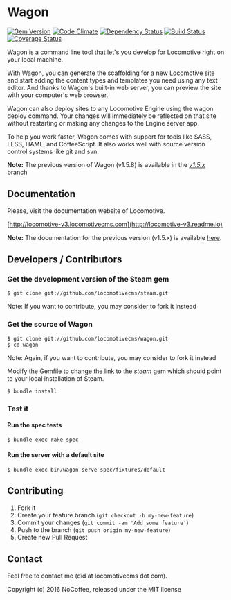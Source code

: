 # Wagon

[![Gem Version](https://badge.fury.io/rb/locomotivecms_wagon.svg)](http://badge.fury.io/rb/locomotivecms_wagon) [![Code Climate](https://codeclimate.com/github/locomotivecms/wagon/badges/gpa.svg)](https://codeclimate.com/github/locomotivecms/wagon) [![Dependency Status](https://gemnasium.com/locomotivecms/wagon.png)](https://gemnasium.com/locomotivecms/wagon) [![Build Status](https://travis-ci.org/locomotivecms/wagon.svg?branch=master)](https://travis-ci.org/locomotivecms/wagon) [![Coverage Status](https://coveralls.io/repos/locomotivecms/wagon/badge.svg?branch=master)](https://coveralls.io/r/locomotivecms/wagon?branch=master)

Wagon is a command line tool that let's you develop for Locomotive right on your local machine.

With Wagon, you can generate the scaffolding for a new Locomotive site and start adding the content types and templates you need using any text editor. And thanks to Wagon's built-in web server, you can preview the site with your computer's web browser.

Wagon can also deploy sites to any Locomotive Engine using the wagon deploy command. Your changes will immediately be reflected on that site without restarting or making any changes to the Engine server app.

To help you work faster, Wagon comes with support for tools like SASS, LESS, HAML, and CoffeeScript. It also works well with source version control systems like git and svn.

**Note:** The previous version of Wagon (v1.5.8) is available in the *[v1.5.x](https://github.com/locomotivecms/wagon/tree/v1.5.x)* branch

## Documentation

Please, visit the documentation website of Locomotive.

  [http://locomotive-v3.locomotivecms.com](http://locomotive-v3.readme.io)

**Note:** The documentation for the previous version (v1.5.x) is available [here](http://doc.locomotivecms.com).

## Developers / Contributors

### Get the development version of the Steam gem

    $ git clone git://github.com/locomotivecms/steam.git

  Note: If you want to contribute, you may consider to fork it instead

### Get the source of Wagon

    $ git clone git://github.com/locomotivecms/wagon.git
    $ cd wagon

  Note: Again, if you want to contribute, you may consider to fork it instead

  Modify the Gemfile to change the link to the *steam* gem which should point to your local installation of Steam.

    $ bundle install

### Test it

#### Run the spec tests

    $ bundle exec rake spec

#### Run the server with a default site

    $ bundle exec bin/wagon serve spec/fixtures/default

## Contributing

1. Fork it
2. Create your feature branch (`git checkout -b my-new-feature`)
3. Commit your changes (`git commit -am 'Add some feature'`)
4. Push to the branch (`git push origin my-new-feature`)
5. Create new Pull Request

## Contact

Feel free to contact me (did at locomotivecms dot com).

Copyright (c) 2016 NoCoffee, released under the MIT license
